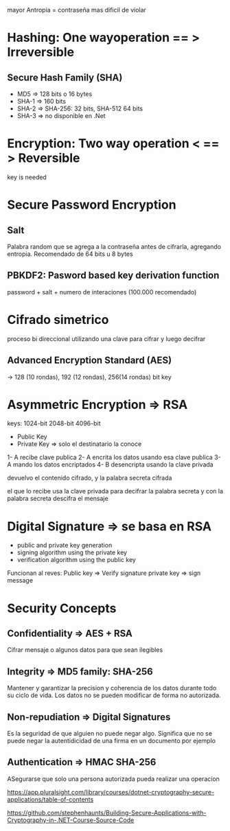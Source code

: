  mayor Antropia = contraseña mas dificil de violar


# Hashing: One wayoperation == > Irreversible

## Secure Hash Family (SHA)

* MD5 => 128 bits o 16 bytes
* SHA-1 => 160 bits
* SHA-2 => SHA-256: 32 bits, SHA-512 64 bits
* SHA-3 => no disponible en .Net


# Encryption: Two way operation < == > Reversible
key is needed

# Secure Password Encryption

## Salt

Palabra random que se agrega a la contraseña antes de cifrarla, agregando
entropia. Recomendado de 64 bits u 8 bytes

## PBKDF2: Pasword based key derivation function
password + salt + numero de interaciones (100.000 recomendado)


# Cifrado simetrico

proceso bi direccional utilizando una clave para cifrar y luego decifrar


## Advanced Encryption Standard (AES)

 -> 128 (10 rondas), 192 (12 rondas), 256(14 rondas) bit key



# Asymmetric Encryption => RSA

keys: 1024-bit 2048-bit 4096-bit

- Public Key 
- Private Key => solo el destinatario la conoce

1- A recibe clave publica
2- A encrita los datos usando esa clave publica
3- A mando los datos encriptados
4- B desencripta usando la clave privada
 

devuelvo el contenido cifrado, y la palabra secreta cifrada

el que lo recibe usa la clave privada para decifrar la palabra secreta
y con la palabra secreta descifra el mensaje



# Digital Signature => se basa en RSA

- public and private key generation
- signing algorithm using the private key
- verification algorithm using the public key

Funcionan al reves:
Public key => Verify signature
private key => sign message

# Security Concepts

## Confidentiality => AES + RSA

Cifrar mensaje o algunos datos para que sean ilegibles

## Integrity => MD5 family: SHA-256

Mantener y garantizar la precision y coherencia de los datos durante
todo su ciclo de vida. Los datos no se pueden modificar de forma
no autorizada.

## Non-repudiation => Digital Signatures

Es la seguridad de que alguien no puede negar algo. Significa que 
no se puede negar la autentidicidad de una firma en un documento
por ejemplo

## Authentication => HMAC SHA-256

ASegurarse que solo una persona autorizada pueda realizar una operacion

https://app.pluralsight.com/library/courses/dotnet-cryptography-secure-applications/table-of-contents

https://github.com/stephenhaunts/Building-Secure-Applications-with-Cryptography-in-.NET-Course-Source-Code
 
